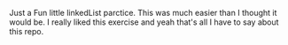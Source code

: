 Just a Fun little linkedList parctice. This was much easier than I thought it would be. I really liked this exercise and yeah that's all I have to say about this repo.